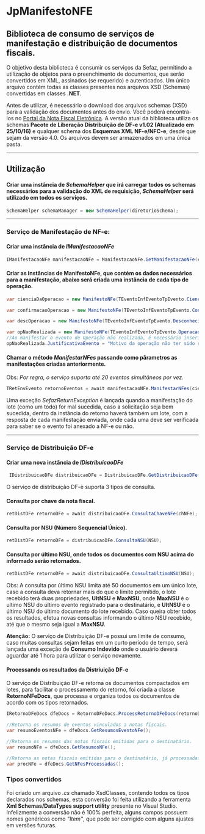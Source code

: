 # JpManifestoNFE

## Biblioteca de consumo de serviços de manifestação e distribuição de documentos fiscais.

O objetivo desta biblioteca é consumir os serviços da Sefaz, permitindo a utilização
de objetos para o preenchimento de documentos, que serão convertidos em XML, assinados (se requerido) e 
autenticados. Um único arquivo contém todas as classes presentes nos arquivos XSD (Schemas) convertidas
em classes **.NET**.

Antes de utilizar, é necessário o download dos arquivos schemas (XSD) para a validação dos documentos
antes do envio. Você poderá encontra-los no <a href="https://www.nfe.fazenda.gov.br/portal/listaConteudo.aspx?tipoConteudo=/fwLvLUSmU8=" >Portal
da Nota Fiscal Eletrônica</a>. A versão atual da biblioteca utiliza os schemas **Pacote de Liberação Distribuição de DF-e v1.02 (Atualizado em 25/10/16)**
e qualquer schema dos **Esquemas XML NF-e/NFC-e**, desde que sejam da versão 4.0. Os arquivos devem ser armazenados em uma única pasta.

-------------
## Utilização

#### Criar uma instância de *SchemaHelper* que irá carregar todos os schemas necessários para a validação do XML de requisição, *SchemaHelper* será utilizado em todos os serviços.
```C#
SchemaHelper schemaManager = new SchemaHelper(diretorioSchema);
```
-----------------------------------------------------------------------------------------------------
### Serviço de Manifestação de NF-e:

#### Criar uma instância de *IManifestacaoNFe*
```C#
IManifestacaoNFe manifestacaoNFe = ManifestacaoNFe.GetManifestacaoNFe(certificadoCliente, schemaManager, TUf.RJ, TAmb tipoAmbiente);
```
#### Criar as instâncias de ManifestoNFe, que contém os dados necessários para a manifestação, abaixo será criada uma instância de cada tipo de operação.
```C#
var cienciaDaOperacao = new ManifestoNFe(TEventoInfEventoTpEvento.CienciaOperacao, chaveNFe, documentoCliente);

var confirmacaoOperacao = new ManifestoNFe(TEventoInfEventoTpEvento.ConfirmacaoOperacao, chaveNFe, documentoCliente);

var descOperacao = new ManifestoNFe(TEventoInfEventoTpEvento.DesconhecimentoOperacao, chaveNFe, documentoCliente);

var opNaoRealizada = new ManifestoNFe(TEventoInfEventoTpEvento.OperacaoNaoRealizada, chaveNFe, documentoCliente);
//Ao manifestar o evento de Operação não realizada, é necessário inserir a justificativa do evento.
opNaoRealizada.JustificativaEvento = "Motivo da operação não ter sido realizada.";
```

#### Chamar o método *ManifestarNFes* passando como pârametros as manifestações criadas anteriormente. 
Obs: *Por regra, o serviço suporta até 20 eventos simultâneos por vez.*
```C#
TRetEnvEvento retornoEventos = await manifestacaoNFe.ManifestarNFes(cienciaDaOperacao, confirmacaoOperacao, opNaoRealizada, descOperacao);
```
Uma exceção *SefazReturnException* é lançada quando a manifestação do lote (como um todo) for mal sucedida, caso a solicitação seja bem sucedida, dentro da instância do retorno haverá também um lote, com a resposta de cada manifestação enviada, onde cada uma deve ser verificada para saber se o evento foi anexado a NF-e ou não.

--------------------

### Serviço de Distribuição DF-e
#### Criar uma nova instância de *IDistribuicaoDFe*
```C#
 IDistribuicaoDFe distribuicaoDFe = DistribuicaoDFe.GetDistribuicaoDFe(certificadoCliente, schemaManager, DocumentoCliente, CodigoUF, TAmb tipoAmbiente);
```
O serviço de distribuição DF-e suporta 3 tipos de consulta.

#### Consulta por chave da nota fiscal.
```C#
retDistDFe retornoDFe = await distribuicaoDFe.ConsultaChaveNFe(chNFe);
```

#### Consulta por NSU (Número Sequencial Único).
```C#
retDistDFe retornoDFe = distribuicaoDFe.ConsultaNSU(NSU);
```

#### Consulta por último NSU, onde todos os documentos com NSU acima do informado serão retornados.
```C#
retDistDFe retornoDFe = await distribuicaoDFe.ConsultaUltimoNSU(NSU);
```
Obs: A consulta por último NSU limita até 50 documentos em um único lote, caso a consulta deva retornar mais do que o limite permitido, o lote recebido terá duas propriedades, **UltNSU** e **MaxNSU**, onde **MaxNSU** é o ultimo NSU do último evento registrado para o destinatário, e **UltNSU** é o último NSU do último documento do lote recebido. Caso queira obter todos os resultados, efetua novas consultas informando o último NSU recebido, até que o mesmo seja igual a **MaxNSU**.

**Atenção:** O serviço de Distribuição DF-e possui um limite de consumo, caso muitas consultas sejam feitas em um curto período de tempo, será lançada uma exceção de **Consumo Indevido** onde o usuário deverá aguardar até 1 hora para utilizar o serviço novamente.

#### Processando os resultados da Distriuição DF-e
O serviço de Distribuição DF-e retorna os documentos compactados em lotes, para facilitar o processamento do retorno, foi criada a classe **RetornoNFeDocs**, que processa e organiza todos os documentos de acordo com os tipos retornados.
```C#
IRetornoDFeDocs dfeDocs = RetornoDFeDocs.ProcessRetornoDFeDocs(retornoDistDFe);

//Retorna os resumos de eventos vinculados a notas fiscais.
var resumoEventosNFe = dfeDocs.GetResumosEventoNFe();

//Retorna os resumos das notas fiscais emitidas para o destinatário.
var resumoNFe = dfeDocs.GetResumosNFe();

//Retorna as notas fiscais emitidas para o destinatário, já processadas. (Após manifestar Ciência da Operação ou Confirmação da Operação).
var procNFe = dfeDocs.GetNFesProcessadas();
```
### Tipos convertidos

Foi criado um arquivo *.cs* chamado XsdClasses, contendo todos os tipos declarados nos schemas, esta conversão foi feita utilizando a ferramenta **Xml Schemas/DataTypes support utility** presente no Visual Studio. Infelizmente a conversão não é 100% perfeita, alguns campos possuem nomes genéricos como *"Item"*, que pode ser corrigido com alguns ajustes em versões futuras.
